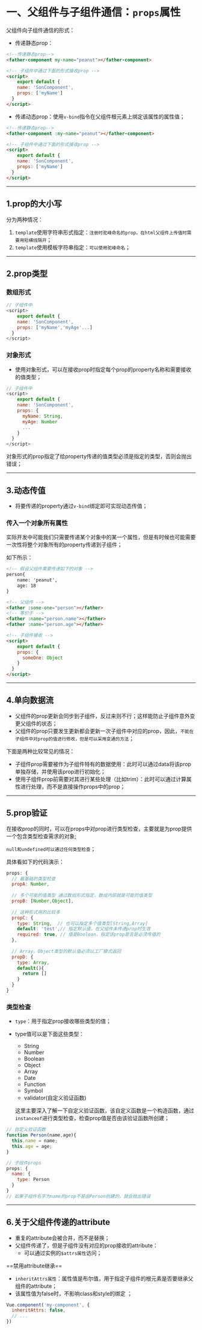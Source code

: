 # 一、父组件与子组件通信：`props`属性

父组件向子组件通信的形式：

+ 传递静态prop：

```html
<!--传递静态prop-->
<father-component my-name="peanut"></father-component>

<!-- 子组件中通过下面的形式接收prop -->
<script>
	export default {
    name: 'SonComponent',
    props: ['myName']
  }
</script>
```

+ 传递动态prop：使用`v-bind`指令在父组件根元素上绑定该属性的属性值；

```html
<!--传递静态prop-->
<father-component :my-name="peanut"></father-component>

<!-- 子组件中通过下面的形式接收prop -->
<script>
	export default {
    name: 'SonComponent',
    props: ['myName']
  }
</script>
```

------

## 1.prop的大小写

分为两种情况：

1. `template`使用字符串形式指定：`注册时驼峰命名的prop，在html父组件上传值时需要用短横线隔开`；
2. `template`使用模板字符串指定：`可以使用驼峰命名`；

------

## 2.prop类型

### 数组形式

```js
// 子组件中
<script>
	export default {
    name: 'SonComponent',
    props: ['myName','myAge'...]
  }
</script>
```

### 对象形式

+ 使用对象形式，可以在接收prop时指定每个prop的property名称和需要接收的值类型；

```js
// 子组件中
<script>
	export default {
    name: 'SonComponent',
    props: {
      myName: String,
      myAge: Number
      ...
    }
  }
</script>
```

对象形式的prop指定了给property传递的值类型必须是指定的类型，否则会抛出错误；

------

## 3.动态传值

+ 将要传递的property通过`v-bind`绑定即可实现动态传值；

### 传入一个对象所有属性

实际开发中可能我们只需要传递某个对象中的某一个属性，但是有时候也可能需要一次性将整个对象所有的property传递到子组件；

如下所示：

```html
<!-- 假设父组件需要传递如下的对象 -->
person{
	name: 'peanut',
	age: 18
}

<!-- 父组件 -->
<father :some-one="person"></father>
<!-- 等价于 -->
<father :name="person.name"></father>
<father :name="person.age"></father>

<!-- 子组件接收 -->
<script>
	export default {
    props: {
      someOne: Object
    }
  }
</script>
```

------

## 4.单向数据流

+ 父组件的prop更新会同步到子组件，反过来则不行；这样能防止子组件意外变更父组件的状态；
+ 父组件的prop只要发生更新都会更新一次子组件中对应的prop，因此，`不能在子组件中对prop的值进行修改，但是可以采用变通的方法`；

下面是两种比较常见的情况：

+ 子组件prop需要被作为子组件特有的数据使用：此时可以通过data将该prop单独存储，并使用该prop进行初始化；
+ 使用子组件prop前需要对其进行某些处理（比如trim）：此时可以通过计算属性进行处理，而不是直接操作props中的prop；

-----

## 5.prop验证

在接收prop的同时，可以在props中对prop进行类型检查，主要就是为prop提供一个包含类型检查需求的对象;

`null和undefined可以通过任何类型检查`；

具体看如下的代码演示：

```js
props: {
  // 最基础的类型检查
  propA: Number,
  
  // 多个可能的值类型 通过数组形式指定，数组内部就是可能的值类型
  propB: [Number,Object],
    
  // 这种形式用的比较多
  propC: {
    type: String,  // 也可以指定多个值类型[String,Array]
    default: 'test',// 指定默认值，在父组件未传递prop时生效
    required: true, // 值是Boolean，指定该prop是否是必须传值的
  },
    
  // Array、Object类型的默认值必须以工厂模式返回
  propD: {
    type: Array,
    default(){
      return []
    }
  }
}
```

### 类型检查

+ `type`：用于指定prop接收哪些类型的值；

+ type值可以是下面这些类型：

    + String
    + Number
    + Boolean
    + Object
    + Array
    + Date
    + Function
    + Symbol
    + validator(自定义验证函数)

    这里主要深入了解一下自定义验证函数，该自定义函数是一个构造函数，通过`instanceof`进行类型检查，检查prop值是否由该验证函数所创建；

```js
// 自定义验证函数
function Person(name,age){
  this.name = name;
  this.age = age;
}

// 子组件props
props: {
  name: {
    type: Person
  }
}
// 如果子组件名字为name的prop不是由Person创建的，就会抛出错误
```

------

## 6.关于父组件传递的attribute

+ 重复的attribute会被合并，而不是替换；
+ 父组件传递了，但是子组件没有对应的prop接收的attribute：
    + 可以通过实例的`$attrs属性`访问；



==禁用attribute继承==

+ `inheritAttrs属性`：属性值是布尔值，用于指定子组件的根元素是否要继承父组件的attribute；
+ 该属性值为false时，不影响class和style的绑定 ；

```js
Vue.component('my-component', {
  inheritAttrs: false,
  // ...
})
```

